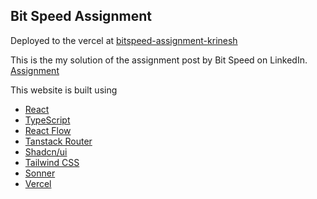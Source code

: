 ## Bit Speed Assignment

Deployed to the vercel at [bitspeed-assignment-krinesh](https://bitspeed-assignment.vercel.app/)

This is the my solution of the assignment post by Bit Speed on LinkedIn. [Assignment](https://bitespeed.notion.site/BiteSpeed-Frontend-Task-Chatbot-flow-builder-fb0feb3498294929a9b7171bcb4e8a8b)

This website is built using

- [React](https://react.dev/)
- [TypeScript](https://www.typescriptlang.org/)
- [React Flow](https://reactflow.dev/)
- [Tanstack Router](https://tanstack.com/router/latest)
- [Shadcn/ui](https://ui.shadcn.com/)
- [Tailwind CSS](https://tailwindcss.com)
- [Sonner](https://sonner.emilkowal.ski/)
- [Vercel](https://vercel.com/)
